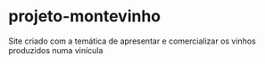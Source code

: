 # projeto-montevinho
 Site criado com a temática de apresentar e comercializar os vinhos produzidos numa vinícula
